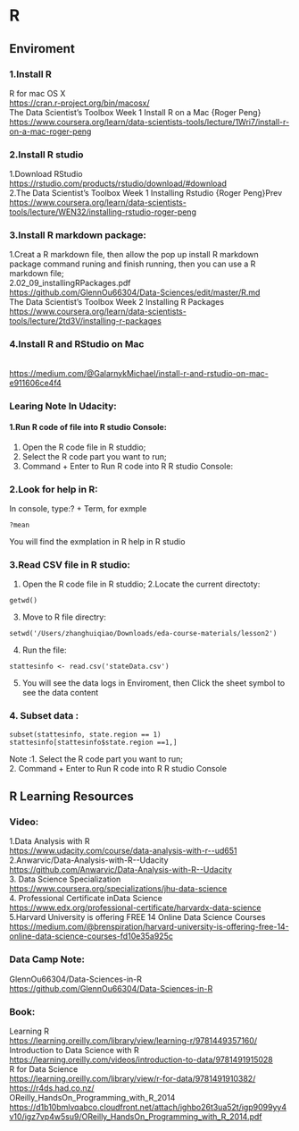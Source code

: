 # R
## Enviroment
### 1.Install R
R for mac OS X
<br>https://cran.r-project.org/bin/macosx/
<br>The Data Scientist’s Toolbox Week 1 Install R on a Mac {Roger Peng}
<br>https://www.coursera.org/learn/data-scientists-tools/lecture/1Wri7/install-r-on-a-mac-roger-peng
### 2.Install R studio
1.Download RStudio
<br>https://rstudio.com/products/rstudio/download/#download
<br>2.The Data Scientist’s Toolbox Week 1 Installing Rstudio {Roger Peng}Prev
<br>https://www.coursera.org/learn/data-scientists-tools/lecture/WEN32/installing-rstudio-roger-peng

### 3.Install R markdown package:
1.Creat a R markdown file, then allow the pop up install R markdown package command runing and finish running, then you can use a R markdown file;
<br>2.02_09_installingRPackages.pdf
<br>https://github.com/GlennOu66304/Data-Sciences/edit/master/R.md
<br>The Data Scientist’s Toolbox Week 2 Installing R Packages
<br>https://www.coursera.org/learn/data-scientists-tools/lecture/2td3V/installing-r-packages

### 4.Install R and RStudio on Mac
<br>https://medium.com/@GalarnykMichael/install-r-and-rstudio-on-mac-e911606ce4f4



### Learing Note In Udacity:
#### 1.Run R code of file into R studio Console:
1. Open the R code file in R studdio;
2. Select the R code part you want to run;
3. Command + Enter to Run R code into R R studio Console:

### 2.Look for help in R:
In console, type:? + Term, for  exmple
```
?mean
```
You will find the exmplation in R help in R studio

### 3.Read CSV file in R studio:
1. Open the R code file in R studdio;
2.Locate the current directoty:
```
getwd()
```
3. Move to R file directry:
```
setwd('/Users/zhanghuiqiao/Downloads/eda-course-materials/lesson2')
```
4. Run the file:
```
stattesinfo <- read.csv('stateData.csv')
```
5. You will see the data logs in Enviroment, then Click the sheet symbol to see the data content

### 4. Subset data :
```
subset(stattesinfo, state.region == 1)
stattesinfo[stattesinfo$state.region ==1,]
```
Note :1. Select the R code part you want to run;
      <br>2. Command + Enter to Run R code into R R studio Console


## R Learning Resources
### Video:
1.Data Analysis with R
<br>https://www.udacity.com/course/data-analysis-with-r--ud651
<br>2.Anwarvic/Data-Analysis-with-R--Udacity
<br>https://github.com/Anwarvic/Data-Analysis-with-R--Udacity
<br>3. Data Science Specialization
<br>https://www.coursera.org/specializations/jhu-data-science
<br>4. Professional Certificate inData Science
<br>https://www.edx.org/professional-certificate/harvardx-data-science
<br>5.Harvard University is offering FREE 14 Online Data Science Courses
<br>https://medium.com/@brenspiration/harvard-university-is-offering-free-14-online-data-science-courses-fd10e35a925c

### Data Camp Note:
GlennOu66304/Data-Sciences-in-R
<br>https://github.com/GlennOu66304/Data-Sciences-in-R

### Book:
Learning R
<br>https://learning.oreilly.com/library/view/learning-r/9781449357160/
<br>Introduction to Data Science with R
<br>https://learning.oreilly.com/videos/introduction-to-data/9781491915028
<br>R for Data Science
<br>https://learning.oreilly.com/library/view/r-for-data/9781491910382/
<br>https://r4ds.had.co.nz/
<br>OReilly_HandsOn_Programming_with_R_2014
<br>https://d1b10bmlvqabco.cloudfront.net/attach/ighbo26t3ua52t/igp9099yy4v10/igz7vp4w5su9/OReilly_HandsOn_Programming_with_R_2014.pdf
